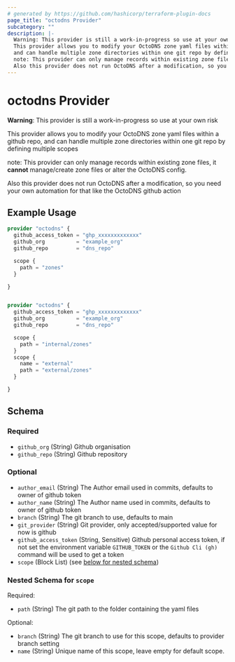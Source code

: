```yaml
---
# generated by https://github.com/hashicorp/terraform-plugin-docs
page_title: "octodns Provider"
subcategory: ""
description: |-
  Warning: This provider is still a work-in-progress so use at your own risk
  This provider allows you to modify your OctoDNS zone yaml files within a github repo,
  and can handle multiple zone directories within one git repo by defining multiple scopes
  note: This provider can only manage records within existing zone files, it cannot manage/create zone files or alter the OctoDNS config.
  Also this provider does not run OctoDNS after a modification, so you need your own automation for that like the OctoDNS github action
---
```


# octodns Provider

**Warning**: This provider is still a work-in-progress so use at your own risk

This provider allows you to modify your OctoDNS zone yaml files within a github repo,
and can handle multiple zone directories within one git repo by defining multiple scopes

note: This provider can only manage records within existing zone files, it **cannot** manage/create zone files or alter the OctoDNS config.

Also this provider does not run OctoDNS after a modification, so you need your own automation for that like the OctoDNS github action

## Example Usage

```terraform
provider "octodns" {
  github_access_token = "ghp_xxxxxxxxxxxxx"
  github_org          = "example_org"
  github_repo         = "dns_repo"

  scope {
    path = "zones"
  }

}


provider "octodns" {
  github_access_token = "ghp_xxxxxxxxxxxxx"
  github_org          = "example_org"
  github_repo         = "dns_repo"

  scope {
    path = "internal/zones"
  }
  scope {
    name = "external"
    path = "external/zones"
  }

}
```

<!-- schema generated by tfplugindocs -->
## Schema

### Required

- `github_org` (String) Github organisation
- `github_repo` (String) Github repository

### Optional

- `author_email` (String) The Author email used in commits, defaults to owner of github token
- `author_name` (String) The Author name used in commits, defaults to owner of github token
- `branch` (String) The git branch to use, defaults to main
- `git_provider` (String) Git provider, only accepted/supported value for now is github
- `github_access_token` (String, Sensitive) Github personal access token, if not set the environment variable `GITHUB_TOKEN` or the `Github Cli (gh)` command will be used to get a token
- `scope` (Block List) (see [below for nested schema](#nestedblock--scope))

<a id="nestedblock--scope"></a>
### Nested Schema for `scope`

Required:

- `path` (String) The git path to the folder containing the yaml files

Optional:

- `branch` (String) The git branch to use for this scope, defaults to provider branch setting
- `name` (String) Unique name of this scope, leave empty for default scope.
